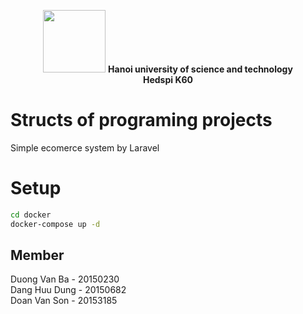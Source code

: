 <p align="center">
    <img src="https://www.northampton.ac.uk/wp-content/uploads/2015/10/Hanoi-University-of-Science-and-Technology-logo-200x300.png" width="100px">
    <b>Hanoi university of science and technology<br/>Hedspi K60</b>
</p>

# Structs of programing projects
Simple ecomerce system by Laravel

# Setup
```bash
cd docker
docker-compose up -d
```

## Member
Duong Van Ba  - 20150230<br/>
Dang Huu Dung - 20150682<br/>
Doan Van Son  - 20153185<br/>

